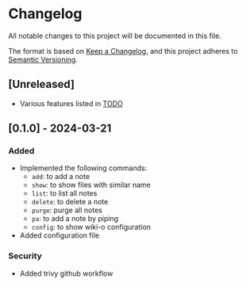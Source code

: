 # Changelog

All notable changes to this project will be documented in this file.

The format is based on [Keep a Changelog](https://keepachangelog.com/en/1.1.0/),
and this project adheres to [Semantic Versioning](https://semver.org/spec/v2.0.0.html).

## [Unreleased]

- Various features listed in [TODO](/roadmap/TODO.md)

## [0.1.0] - 2024-03-21

### Added

- Implemented the following commands:
  - `add`: to add a note
  - `show`: to show files with similar name
  - `list`: to list all notes
  - `delete`: to delete a note
  - `purge`: purge all notes
  - `pa`: to add a note by piping
  - `config`: to show wiki-o configuration
- Added configuration file

### Security

- Added trivy github workflow
